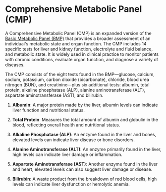 <!--
source: GPT-4o
abbr: CMP
subsets: basic-metabolic-panel
tags: metabolic-panels blood-tests tests
-->

# Comprehensive Metabolic Panel (CMP)

A Comprehensive Metabolic Panel (CMP) is an expanded version of the [Basic Metabolic Panel (BMP)](../basic-metabolic-panel/) that provides a broader assessment of an individual's metabolic state and organ function. The CMP includes 14 specific tests for liver and kidney function, electrolyte and fluid balance, and metabolic state. It is widely used in clinical practice to monitor patients with chronic conditions, evaluate organ function, and diagnose a variety of diseases.

The CMP consists of the eight tests found in the BMP—glucose, calcium, sodium, potassium, carbon dioxide (bicarbonate), chloride, blood urea nitrogen (BUN), and creatinine—plus six additional tests: albumin, total protein, alkaline phosphatase (ALP), alanine aminotransferase (ALT), aspartate aminotransferase (AST), and bilirubin.

1. **Albumin**: A major protein made by the liver, albumin levels can indicate liver function and nutritional status.

2. **Total Protein**: Measures the total amount of albumin and globulin in the blood, reflecting overall health and nutritional status.

3. **Alkaline Phosphatase (ALP)**: An enzyme found in the liver and bones, elevated levels can indicate liver disease or bone disorders.

4. **Alanine Aminotransferase (ALT)**: An enzyme primarily found in the liver, high levels can indicate liver damage or inflammation.

5. **Aspartate Aminotransferase (AST)**: Another enzyme found in the liver and heart, elevated levels can also suggest liver damage or disease.

6. **Bilirubin**: A waste product from the breakdown of red blood cells, high levels can indicate liver dysfunction or hemolytic anemia.

